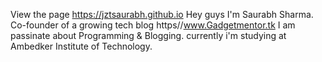 
View the page https://jztsaurabh.github.io
Hey guys I'm Saurabh Sharma. Co-founder of a growing tech blog https//www.Gadgetmentor.tk
I am passinate about Programming & Blogging.
currently i'm studying at Ambedker Institute of Technology.

